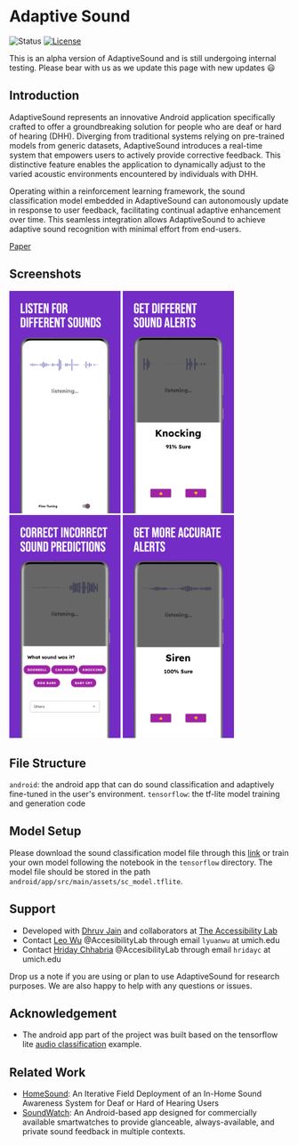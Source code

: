 # Adaptive Sound

![Status](https://img.shields.io/badge/Version-alpha-brightgreen.svg)
[![License](https://img.shields.io/badge/License-PolyForm%20Noncommercial%201.0.0-blue.svg)](https://polyformproject.org/licenses/noncommercial/1.0.0/)

This is an alpha version of AdaptiveSound and is still undergoing internal testing. Please bear with us as we update this page with new updates 😃

## Introduction

AdaptiveSound represents an innovative Android application specifically crafted to offer a groundbreaking solution for people who are deaf or hard of hearing (DHH). Diverging from traditional systems relying on pre-trained models from generic datasets, AdaptiveSound introduces a real-time system that empowers users to actively provide corrective feedback. This distinctive feature enables the application to dynamically adjust to the varied acoustic environments encountered by individuals with DHH.

Operating within a reinforcement learning framework, the sound classification model embedded in AdaptiveSound can autonomously update in response to user feedback, facilitating continual adaptive enhancement over time. This seamless integration allows AdaptiveSound to achieve adaptive sound recognition with minimal effort from end-users.


[Paper](https://dl.acm.org/doi/abs/10.1145/3597638.3608390)

## Screenshots

<img src="images/image1.jpeg" alt="ss1" width="200"/>
<img src="images/image2.jpeg" alt="ss2" width="200"/>
<img src="images/image3.jpeg" alt="ss3" width="200"/>
<img src="images/image4.jpeg" alt="ss4" width="200"/>

## File Structure

`android`: the android app that can do sound classification and adaptively fine-tuned in the user's environment.
`tensorflow`: the tf-lite model training and generation code

## Model Setup

Please download the sound classification model file through this [link](https://drive.google.com/file/d/1-c7_m_i7v73OfGobqQYhIIncF2AOJugs/view?usp=share_link) or train your own model following the notebook in the  `tensorflow` directory. The model file should be stored in the path `android/app/src/main/assets/sc_model.tflite`.
## Support
- Developed with [Dhruv Jain](https://web.eecs.umich.edu/~profdj/) and collaborators at [The Accessibility Lab](https://accessibility.eecs.umich.edu)
- Contact [Leo Wu](https://binomial14.github.io) @AccesibilityLab through email `lyuanwu` at umich.edu
- Contact [Hriday Chhabria](https://www.linkedin.com/in/hridayc/) @AccesibilityLab through email `hridayc` at umich.edu

Drop us a note if you are using or plan to use AdaptiveSound for research purposes. We are also happy to help with any questions or issues.

## Acknowledgement
+ The android app part of the project was built based on the tensorflow lite [audio classification](https://github.com/tensorflow/examples/tree/master/lite/examples/audio_classification/android) example.

## Related Work
- [HomeSound](https://makeabilitylab.cs.washington.edu/project/smarthomedhh/): An Iterative Field Deployment of an In-Home Sound Awareness System for Deaf or Hard of Hearing Users
- [SoundWatch](https://github.com/AccessibilityLab/SoundWatch/): An Android-based app designed for commercially available smartwatches to provide glanceable, always-available, and private sound feedback in multiple contexts.

